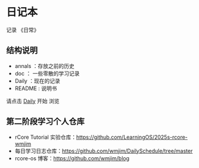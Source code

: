 # 日记本

记录 《日常》 

## 结构说明 

* annals ：存放之前的历史
* doc   ： 一些零散的学习记录
* Daily ：现在的记录
* README : 说明书

请点击 [Daily](Daily.md) 开始 浏览

## 第二阶段学习个人仓库

- rCore Tutorial 实验仓库：https://github.com/LearningOS/2025s-rcore-wmjim
- 每日学习日志仓库：https://github.com/wmjim/DailySchedule/tree/master
- rcore-os 博客：https://github.com/wmjim/blog